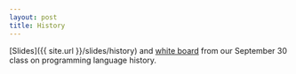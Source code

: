 ```yaml
---
layout: post
title: History
--- 
```


[Slides]({{ site.url }}/slides/history) and [white board](/boards/history) from our September 30 class on programming language history.